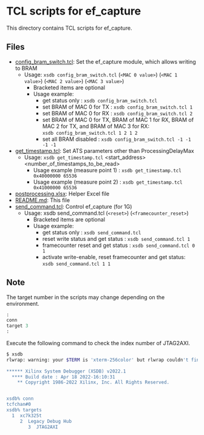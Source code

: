 # TCL scripts for ef_capture

This directory contains TCL scripts for ef_capture.

## Files

- [config_bram_switch.tcl](./config_bram_switch.tcl): Set the ef_capture module, which allows writing to BRAM
  - Usage: `xsdb config_bram_switch.tcl` (`<MAC 0 value>`) (`<MAC 1 value>`) (`<MAC 2 value>`) (`<MAC 3 value>`)
    - Bracketed items are optional
    - Usage example:
      - get status only                                         : `xsdb config_bram_switch.tcl`
      - set BRAM of MAC 0 for TX                                : `xsdb config_bram_switch.tcl 1`
      - set BRAM of MAC 0 for RX                                : `xsdb config_bram_switch.tcl 2`
      - set BRAM of MAC 0 for TX, BRAM of MAC 1 for RX, BRAM of MAC 2 for TX, and BRAM of MAC 3 for RX:  
`xsdb config_bram_switch.tcl 1 2 1 2`
      - set all BRAM disabled                                   : `xsdb config_bram_switch.tcl -1 -1 -1 -1`
- [get_timestamp.tcl](./get_timestamp.tcl): Set ATS parameters other than ProcessingDelayMax
  - Usage: `xsdb get_timestamp.tcl` <start_address> <number_of_timestamps_to_be_read>
    - Usage example (measure point 1) : `xsdb get_timestamp.tcl 0x40000000 65536`
    - Usage example (measure point 2) : `xsdb get_timestamp.tcl 0x41000000 65536`
- [postprocessing.xlsx](./postprocessing.xlsx): Helper Excel file
- [README.md](./README.md): This file
- [send_command.tcl](./send_command.tcl): Control ef_capture (for 1G)
  - Usage: xsdb send_command.tcl (`<reset>`) (`<framecounter_reset>`)
    - Bracketed items are optional
    - Usage example:
      - get status only                                         : `xsdb send_command.tcl`
      - reset write status and get status                       : `xsdb send_command.tcl 1`
      - framecounter reset and get status                       : `xsdb send_command.tcl 0 1`
      - activate write-enable, reset framecounter and get status: `xsdb send_command.tcl 1 1`

## Note
The target number in the scripts may change depending on the environment.
```tcl
:
conn
target 3
:
```
Execute the following command to check the index number of JTAG2AXI.
```sh
$ xsdb
rlwrap: warning: your $TERM is 'xterm-256color' but rlwrap couldn't find it in the terminfo database. Expect some problems.
                                                                                                                                
****** Xilinx System Debugger (XSDB) v2022.1
  **** Build date : Apr 18 2022-16:10:31
    ** Copyright 1986-2022 Xilinx, Inc. All Rights Reserved.


xsdb% conn                                                                                                                      
tcfchan#0
xsdb% targets                                                                                                                   
  1  xc7k325t
     2  Legacy Debug Hub
        3  JTAG2AXI
```
